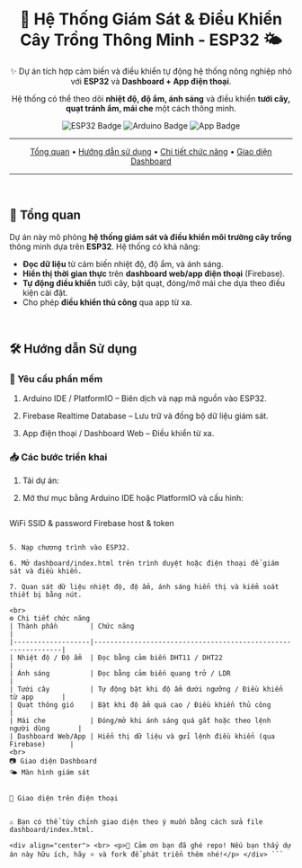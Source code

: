 <div align="center">
  <h1>🌱 Hệ Thống Giám Sát & Điều Khiển Cây Trồng Thông Minh - ESP32 🌤️</h1>
  <p>✨ Dự án tích hợp cảm biến và điều khiển tự động hệ thống nông nghiệp nhỏ với <strong>ESP32</strong> và <strong>Dashboard + App điện thoại</strong>.</p>
  <p>Hệ thống có thể theo dõi <strong>nhiệt độ, độ ẩm, ánh sáng</strong> và điều khiển <strong>tưới cây, quạt tránh ẩm, mái che</strong> một cách thông minh.</p>

  <p>
    <img src="https://img.shields.io/badge/ESP32-Microcontroller-brightgreen?style=for-the-badge&logo=espressif&logoColor=white" alt="ESP32 Badge">
    <img src="https://img.shields.io/badge/Ngôn ngữ-Arduino C++-blue?style=for-the-badge&logo=arduino&logoColor=white" alt="Arduino Badge">
    <img src="https://img.shields.io/badge/Giám sát-App%20điện%20thoại%20+%20Web-orange?style=for-the-badge&logo=firebase&logoColor=white" alt="App Badge">
  </p>

---

  <p>
    <a href="#🚀-tổng-quan">Tổng quan</a> •
    <a href="#🛠️-hướng-dẫn-sử-dụng">Hướng dẫn sử dụng</a> •
    <a href="#⚙️-chi-tiết-chức-năng">Chi tiết chức năng</a> •
    <a href="#📷-giao-diện-dashboard">Giao diện Dashboard</a>
  </p>

---
</div>

<br>

## 🚀 Tổng quan

Dự án này mô phỏng **hệ thống giám sát và điều khiển môi trường cây trồng** thông minh dựa trên **ESP32**. Hệ thống có khả năng:

- **Đọc dữ liệu** từ cảm biến nhiệt độ, độ ẩm, và ánh sáng.
- **Hiển thị thời gian thực** trên **dashboard web/app điện thoại** (Firebase).
- **Tự động điều khiển** tưới cây, bật quạt, đóng/mở mái che dựa theo điều kiện cài đặt.
- Cho phép **điều khiển thủ công** qua app từ xa.

<br>

## 🛠️ Hướng dẫn Sử dụng

### 🔧 Yêu cầu phần mềm
1. Arduino IDE / PlatformIO – Biên dịch và nạp mã nguồn vào ESP32.

2. Firebase Realtime Database – Lưu trữ và đồng bộ dữ liệu giám sát.

3. App điện thoại / Dashboard Web – Điều khiển từ xa.

### 📥 Các bước triển khai
1. Tải dự án:
   
2. Mở thư mục bằng Arduino IDE hoặc PlatformIO và cấu hình:
   ```bash
WiFi SSID & password
Firebase host & token
  ```

5. Nạp chương trình vào ESP32.

6. Mở dashboard/index.html trên trình duyệt hoặc điện thoại để giám sát và điều khiển.

7. Quan sát dữ liệu nhiệt độ, độ ẩm, ánh sáng hiển thị và kiểm soát thiết bị bằng nút.

<br>
⚙️ Chi tiết chức năng
| Thành phần        | Chức năng                                                    |
|-------------------|--------------------------------------------------------------|
| Nhiệt độ / Độ ẩm  | Đọc bằng cảm biến DHT11 / DHT22                              |
| Ánh sáng          | Đọc bằng cảm biến quang trở / LDR                            |
| Tưới cây          | Tự động bật khi độ ẩm dưới ngưỡng / Điều khiển từ app       |
| Quạt thông gió    | Bật khi độ ẩm quá cao / Điều khiển thủ công                 |
| Mái che           | Đóng/mở khi ánh sáng quá gắt hoặc theo lệnh người dùng       |
| Dashboard Web/App | Hiển thị dữ liệu và gửi lệnh điều khiển (qua Firebase)      |
<br>
📷 Giao diện Dashboard
🌤️ Màn hình giám sát


📱 Giao diện trên điện thoại


⚠️ Bạn có thể tùy chỉnh giao diện theo ý muốn bằng cách sửa file dashboard/index.html.

<div align="center"> <br> <p>💚 Cảm ơn bạn đã ghé repo! Nếu bạn thấy dự án này hữu ích, hãy ⭐ và fork để phát triển thêm nhé!</p> </div> ```
